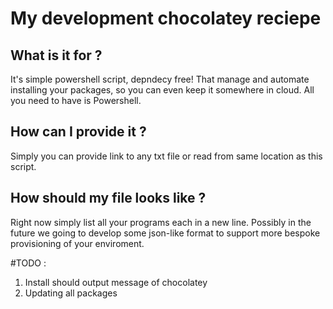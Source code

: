 # My development chocolatey reciepe

## What is it for ?
It's simple powershell script, depndecy free! That manage and automate installing your packages,
so you can even keep it somewhere in cloud. All you need to have is Powershell.

## How can I provide it ?
Simply you can provide link to any txt file or read from same location as this
script.

## How should my file looks like ?
Right now simply list all your programs each in a new line. Possibly in the
future we going to develop some json-like format to support more bespoke
provisioning of your enviroment.  


#TODO :
1. Install should output message of chocolatey
2. Updating all packages
